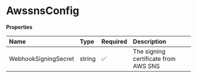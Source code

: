 # AwssnsConfig

**Properties**

| Name                 | Type   | Required | Description                          |
| :------------------- | :----- | :------- | :----------------------------------- |
| WebhookSigningSecret | string | ✅       | The signing certificate from AWS SNS |
